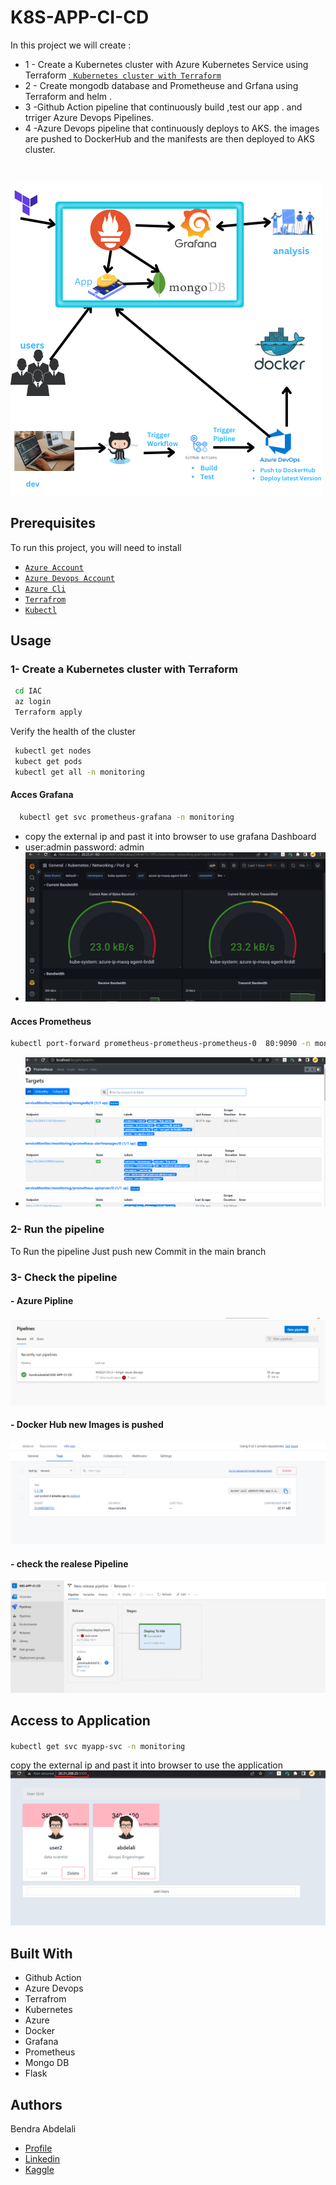 
# K8S-APP-CI-CD 

In this project we will create :
- 1 - Create a Kubernetes cluster with Azure Kubernetes Service using Terraform
[` Kubernetes cluster with Terraform`](https://github.com/bendraabdelali/K8s-CI-Cd-Azure-Devops-Terraform-#1--create-a-kubernetes-cluster-with-terraform)
- 2 - Create mongodb database and Prometheuse and Grfana using Terraform and helm .  
- 3 -Github Action pipeline that continuously build ,test  our app . and trriger  Azure Devops  Pipelines.
- 4 -Azure Devops pipeline that continuously deploys to  AKS.  the images are pushed to  DockerHub  and the manifests are then deployed to  AKS cluster.
<br>

![image](./images/image.png.png)


##  Prerequisites

To run this project, you will need to install 

- [`Azure Account`](https://azure.microsoft.com/en-us/free/?WT.mc_id=A261C142F) 
- [`Azure Devops Account`](https://azure.microsoft.com/en-us/products/devops/)
- [`Azure Cli`](https://learn.microsoft.com/en-us/cli/azure/install-azure-cli)
- [`Terrafrom`](https://developer.hashicorp.com/terraform/tutorials/aws-get-started/install-cli)
- [`Kubectl`](https://kubernetes.io/docs/tasks/tools/)

## Usage
### 1- Create a Kubernetes cluster with Terraform 
 ```bash
  cd IAC
  az login
  Terraform apply 
```
Verify the health of the cluster
 ```bash
  kubectl get nodes
  kubect get pods 
  kubectl get all -n monitoring
```
#### Acces Grafana 

 ```bash
   kubectl get svc prometheus-grafana -n monitoring
```
- copy the  external ip and past it into browser  to use grafana Dashboard
- user:admin password: admin
- ![grafana](./images/grafana.png)

#### Acces Prometheus
 ```bash
 kubectl port-forward prometheus-prometheus-prometheus-0  80:9090 -n monitoring
```
 - ![prometheuse](./images/prometheuse.png)

### 2- Run  the pipeline
To Run the pipeline Just push new Commit in the main branch 
### 3- Check the pipeline 
#### - Azure Pipline 
 ![AzurePipline](./images/check_Azure_Pipline.png)
#### - Docker Hub new Images is pushed 
 ![AzurePipline](./images/check_Docker-Hub.png)
 #### - check the realese Pipeline
 ![AzurePipline](./images/check_realese.png)

## Access to Application 
#### 
 ```bash
 kubectl get svc myapp-svc -n monitoring 
```
copy the  external ip and past it into browser  to use the application
![app](./images/app.png)

## Built With
- Github Action
- Azure Devops
- Terrafrom
- Kubernetes
- Azure
- Docker
- Grafana
- Prometheus
- Mongo DB
- Flask


## Authors
Bendra Abdelali
- [Profile](https://github.com/bendraabdelali)
- [Linkedin](https://www.linkedin.com/in/abdelali-bendra-934755182/)
- [Kaggle](https://www.kaggle.com/bendraabdelali)
